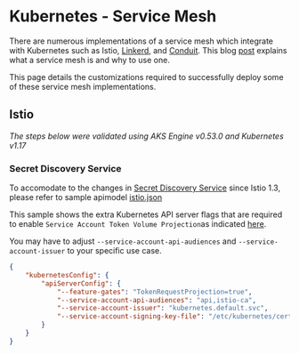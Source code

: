 # Kubernetes - Service Mesh

There are numerous implementations of a service mesh which integrate with Kubernetes such as Istio, [Linkerd](http://linkerd.io), and [Conduit](https://conduit.io/). This blog [post](https://medium.com/microservices-in-practice/service-mesh-for-microservices-2953109a3c9a) explains what a service mesh is and why to use one.

This page details the customizations required to successfully deploy some of these service mesh implementations.

## Istio

_The steps below were validated using AKS Engine v0.53.0 and Kubernetes v1.17_

### Secret Discovery Service

To accomodate to the changes in [Secret Discovery Service](https://istio.io/latest/blog/2019/trustworthy-jwt-sds/) since Istio 1.3,
please refer to sample apimodel [istio.json](./istio.json)

This sample shows the extra Kubernetes API server flags that are required to enable `Service Account Token Volume Projection`as indicated
[here](https://kubernetes.io/docs/tasks/configure-pod-container/configure-service-account/#service-account-token-volume-projection).

You may have to adjust `--service-account-api-audiences` and `--service-account-issuer` to your specific use case.

```json
{
    "kubernetesConfig": {
        "apiServerConfig": {
            "--feature-gates": "TokenRequestProjection=true",
            "--service-account-api-audiences": "api,istio-ca",
            "--service-account-issuer": "kubernetes.default.svc",
            "--service-account-signing-key-file": "/etc/kubernetes/certs/apiserver.key"
        }
    }
}
```
